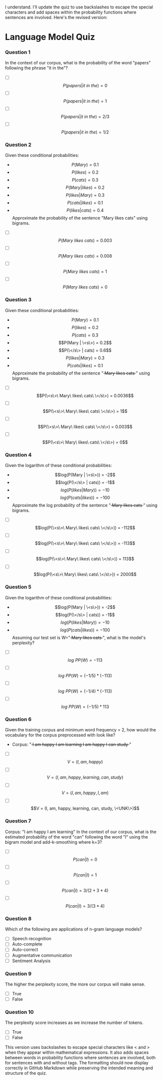 I understand. I'll update the quiz to use backslashes to escape the special characters and add spaces within the probability functions where sentences are involved. Here's the revised version:

# Language Model Quiz

### Question 1
In the context of our corpus, what is the probability of the word "papers" following the phrase "it in the"?
- [ ] $$P(papers | it\ in\ the) = 0$$
- [ ] $$P(papers | it\ in\ the) = 1$$
- [ ] $$P(papers | it\ in\ the) = 2/3$$
- [ ] $$P(papers | it\ in\ the) = 1/2$$

### Question 2
Given these conditional probabilities:
- $$P(Mary) = 0.1$$
- $$P(likes) = 0.2$$
- $$P(cats) = 0.3$$
- $$P(Mary | likes) = 0.2$$
- $$P(likes | Mary) = 0.3$$
- $$P(cats | likes) = 0.1$$
- $$P(likes | cats) = 0.4$$
Approximate the probability of the sentence "Mary likes cats" using bigrams.
- [ ] $$P(Mary\ likes\ cats) = 0.003$$
- [ ] $$P(Mary\ likes\ cats) = 0.008$$
- [ ] $$P(Mary\ likes\ cats) = 1$$
- [ ] $$P(Mary\ likes\ cats) = 0$$

### Question 3
Given these conditional probabilities:
- $$P(Mary) = 0.1$$
- $$P(likes) = 0.2$$
- $$P(cats) = 0.3$$
- $$P(Mary | \<s\>) = 0.2$$
- $$P(\</s\> | cats) = 0.6$$
- $$P(likes | Mary) = 0.3$$
- $$P(cats | likes) = 0.1$$
Approximate the probability of the sentence "<s> Mary likes cats </s>" using bigrams.
- [ ] $$P(\<s\>\ Mary\ likes\ cats\ \</s\>) = 0.0036$$
- [ ] $$P(\<s\>\ Mary\ likes\ cats\ \</s\>) = 1$$
- [ ] $$P(\<s\>\ Mary\ likes\ cats\ \</s\>) = 0.003$$
- [ ] $$P(\<s\>\ Mary\ likes\ cats\ \</s\>) = 0$$

### Question 4
Given the logarithm of these conditional probabilities:
- $$log(P(Mary | \<s\>)) = -2$$
- $$log(P(\</s\> | cats)) = -1$$
- $$log(P(likes | Mary)) = -10$$
- $$log(P(cats | likes)) = -100$$
Approximate the log probability of the sentence "<s> Mary likes cats </s>" using bigrams.
- [ ] $$log(P(\<s\>\ Mary\ likes\ cats\ \</s\>)) = -112$$
- [ ] $$log(P(\<s\>\ Mary\ likes\ cats\ \</s\>)) = -113$$
- [ ] $$log(P(\<s\>\ Mary\ likes\ cats\ \</s\>)) = 113$$
- [ ] $$log(P(\<s\>\ Mary\ likes\ cats\ \</s\>)) = 2000$$

### Question 5
Given the logarithm of these conditional probabilities:
- $$log(P(Mary | \<s\>)) = -2$$
- $$log(P(\</s\> | cats)) = -1$$
- $$log(P(likes | Mary)) = -10$$
- $$log(P(cats | likes)) = -100$$
Assuming our test set is W="<s> Mary likes cats </s>", what is the model's perplexity?
- [ ] $$log\ PP(W) = -113$$
- [ ] $$log\ PP(W) = (-1/5) * (-113)$$
- [ ] $$log\ PP(W) = (-1/4) * (-113)$$
- [ ] $$log\ PP(W) = (-1/5) * 113$$

### Question 6
Given the training corpus and minimum word frequency = 2, how would the vocabulary for the corpus preprocessed with <UNK> look like?
- Corpus: "<s> I am happy I am learning </s> <s> I am happy I can study </s>"
- [ ] $$V = (I, am, happy)$$
- [ ] $$V = (I, am, happy, learning, can, study)$$
- [ ] $$V = (I, am, happy, I, am)$$
- [ ] $$V = (I, am, happy, learning, can, study, \<UNK\>)$$

### Question 7
Corpus: "I am happy I am learning"
In the context of our corpus, what is the estimated probability of the word "can" following the word "I" using the bigram model and add-k-smoothing where k=3?
- [ ] $$P(can | I) = 0$$
- [ ] $$P(can | I) = 1$$
- [ ] $$P(can | I) = 3 / (2 + 3 * 4)$$
- [ ] $$P(can | I) = 3 / (3 * 4)$$

### Question 8
Which of the following are applications of n-gram language models?
- [ ] Speech recognition
- [ ] Auto-complete
- [ ] Auto-correct
- [ ] Augmentative communication
- [ ] Sentiment Analysis

### Question 9
The higher the perplexity score, the more our corpus will make sense.
- [ ] True
- [ ] False

### Question 10
The perplexity score increases as we increase the number of <UNK> tokens.
- [ ] True
- [ ] False

This version uses backslashes to escape special characters like < and > when they appear within mathematical expressions. It also adds spaces between words in probability functions where sentences are involved, both for sentences with and without tags. The formatting should now display correctly in GitHub Markdown while preserving the intended meaning and structure of the quiz.
